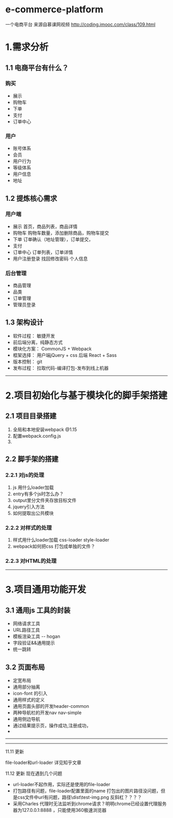 # e-commerce-platform
一个电商平台
来源自慕课网视频
http://coding.imooc.com/class/109.html

# 1.需求分析

## 1.1 电商平台有什么？
### 购买
- 展示
- 购物车
- 下单
- 支付
- 订单中心
### 用户
- 账号体系
- 会员
- 用户行为
- 等级体系
- 用户信息
- 地址
## 1.2 提炼核心需求

### 用户端
- 展示   首页，商品列表，商品详情
- 购物车 购物车数量，添加删除商品，购物车提交
- 下单   订单确认（地址管理），订单提交，
- 支付
- 订单中心	订单列表，订单详情
- 用户注册登录 找回修改密码 个人信息

### 后台管理
- 商品管理
- 品类
- 订单管理
- 管理员登录



## 1.3 架构设计
- 软件过程： 敏捷开发
- 前后端分离，纯静态方式
- 模块化方案： CommonJS + Webpack
- 框架选择： 用户端jQuery + css  后端 React + Sass
- 版本控制： git
- 发布过程： 拉取代码-编译打包-发布到线上机器

----------

# 2.项目初始化与基于模块化的脚手架搭建
## 2.1 项目目录搭建
1. 全局和本地安装webpack @1.15
2. 配置webpack.config.js
3.
## 2.2 脚手架的搭建
### 2.2.1 对js的处理
1. js 用什么loader加载
2. entry有多个js时怎么办？
3. output里分文件夹存放目标文件
4. jquery引入方法
5. 如何提取出公共模块


### 2.2.2 对样式的处理
1. 样式用什么loader加载  css-loader style-loader
2. webpack如何把css 打包成单独的文件？

### 2.2.3 对HTML的处理


----------

# 3.项目通用功能开发

## 3.1 通用js 工具的封装
- 网络请求工具
- URL路径工具
- 模板渲染工具 -- hogan
- 字段验证&&通用提示
- 统一跳转

## 3.2 页面布局
- 定宽布局
- 通用部分抽离
- icon-font 的引入
- 通用样式的定义
- 通用页面头部的开发header-common 
- 两种导航栏的开发nav nav-simple
- 通用侧边导航
- 通过结果提示页，操作成功,注册成功，
-

----------











----------
11.11 更新

file-loader和url-loader
详见知乎文章

11.12 更新
现在遇到几个问题

- url-loader不起作用，实际还是使用的file-loader
- 打包路径有问题，file-loader配置里面的name 打包出的图片路径没问题，但是css文件中url有问题，路径\dist\test-img.png  反斜杠？？？？
- 采用Charles 代理时无法监听到chrome请求？明明chrome已经设置代理服务器为127.0.0.1:8888 ，只能使用360极速浏览器
